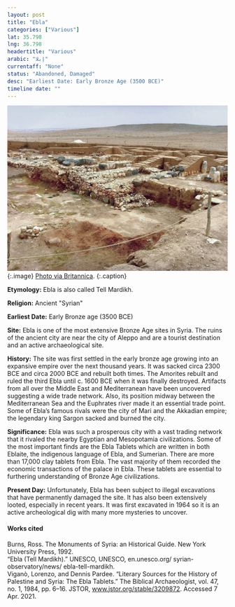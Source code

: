 ```yaml
---
layout: post
title: "Ebla"
categories: ["Various"]
lat: 35.798
lng: 36.798
headertitle: "Various"
arabic: "إبلا"
currentaff: "None"
status: "Abandoned, Damaged"
desc: "Earliest Date: Early Bronze Age (3500 BCE)"
timeline date: ""
---
```

![Ebla](images/ebla.jpeg)
   {:.image}
[Photo via Britannica](https://www.britannica.com/place/Ebla).
   {:.caption}


**Etymology:** Ebla is also called Tell Mardikh. 

**Religion:** Ancient "Syrian"

**Earliest Date:** Early Bronze age (3500 BCE)

**Site:** Ebla is one of the most extensive Bronze Age sites in Syria. The ruins of the ancient city are near the city of Aleppo and are a tourist destination and an active archaeological site.  

**History:** The site was first settled in the early bronze age growing into an expansive empire over the next thousand years. It was sacked circa 2300 BCE and circa 2000 BCE and rebuilt both times. The Amorites rebuilt and ruled the third Ebla until c. 1600 BCE when it was finally destroyed. Artifacts from all over the Middle East and Mediterranean have been uncovered suggesting a wide trade network. Also, its position midway between the Mediterranean Sea and the Euphrates river made it an essential trade point. Some of Ebla’s famous rivals were the city of Mari and the Akkadian empire; the legendary king Sargon sacked and burned the city. 

**Significance:** Ebla was such a prosperous city with a vast trading network that it rivaled the nearby Egyptian and Mesopotamia civilizations. Some of the most important finds are the Ebla Tablets which are written in both Eblaite, the indigenous language of Ebla, and Sumerian. There are more than 17,000 clay tablets from Ebla. The vast majority of them recorded the economic transactions of the palace in Ebla. These tablets are essential to furthering understanding of Bronze Age civilizations. 

**Present Day:** Unfortunately, Ebla has been subject to illegal excavations that have permanently damaged the site. It has also been extensively looted, especially in recent years. It was first excavated in 1964 so it is an active archeological dig with many more mysteries to uncover. 


#### Works cited

Burns, Ross. The Monuments of Syria: an Historical Guide. New York University Press, 1992.  
“Ebla (Tell Mardikh).” UNESCO, UNESCO, en.unesco.org/ syrian- observatory/news/ ebla-tell-mardikh.  
Viganò, Lorenzo, and Dennis Pardee. “Literary Sources for the History of Palestine and Syria: The Ebla Tablets.” The Biblical Archaeologist, vol. 47, no. 1, 1984, pp. 6–16. JSTOR, www.jstor.org/stable/3209872. Accessed 7 Apr. 2021.
